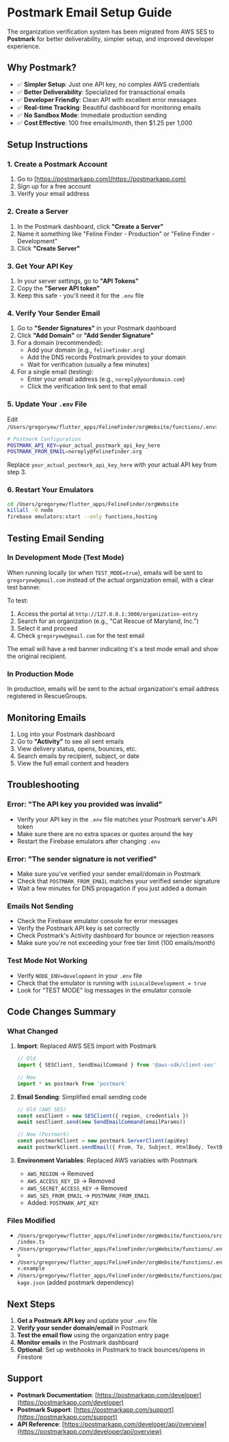 # Postmark Email Setup Guide

The organization verification system has been migrated from AWS SES to **Postmark** for better deliverability, simpler setup, and improved developer experience.

## Why Postmark?

- ✅ **Simpler Setup**: Just one API key, no complex AWS credentials
- ✅ **Better Deliverability**: Specialized for transactional emails
- ✅ **Developer Friendly**: Clean API with excellent error messages
- ✅ **Real-time Tracking**: Beautiful dashboard for monitoring emails
- ✅ **No Sandbox Mode**: Immediate production sending
- ✅ **Cost Effective**: 100 free emails/month, then $1.25 per 1,000

## Setup Instructions

### 1. Create a Postmark Account

1. Go to [https://postmarkapp.com](https://postmarkapp.com)
2. Sign up for a free account
3. Verify your email address

### 2. Create a Server

1. In the Postmark dashboard, click **"Create a Server"**
2. Name it something like "Feline Finder - Production" or "Feline Finder - Development"
3. Click **"Create Server"**

### 3. Get Your API Key

1. In your server settings, go to **"API Tokens"**
2. Copy the **"Server API token"**
3. Keep this safe - you'll need it for the `.env` file

### 4. Verify Your Sender Email

1. Go to **"Sender Signatures"** in your Postmark dashboard
2. Click **"Add Domain"** or **"Add Sender Signature"**
3. For a domain (recommended):
   - Add your domain (e.g., `felinefinder.org`)
   - Add the DNS records Postmark provides to your domain
   - Wait for verification (usually a few minutes)
4. For a single email (testing):
   - Enter your email address (e.g., `noreply@yourdomain.com`)
   - Click the verification link sent to that email

### 5. Update Your `.env` File

Edit `/Users/gregoryew/flutter_apps/FelineFinder/orgWebsite/functions/.env`:

```bash
# Postmark Configuration
POSTMARK_API_KEY=your_actual_postmark_api_key_here
POSTMARK_FROM_EMAIL=noreply@felinefinder.org
```

Replace `your_actual_postmark_api_key_here` with your actual API key from step 3.

### 6. Restart Your Emulators

```bash
cd /Users/gregoryew/flutter_apps/FelineFinder/orgWebsite
killall -9 node
firebase emulators:start --only functions,hosting
```

## Testing Email Sending

### In Development Mode (Test Mode)

When running locally (or when `TEST_MODE=true`), emails will be sent to `gregoryew@gmail.com` instead of the actual organization email, with a clear test banner.

To test:

1. Access the portal at `http://127.0.0.1:3000/organization-entry`
2. Search for an organization (e.g., "Cat Rescue of Maryland, Inc.")
3. Select it and proceed
4. Check `gregoryew@gmail.com` for the test email

The email will have a red banner indicating it's a test mode email and show the original recipient.

### In Production Mode

In production, emails will be sent to the actual organization's email address registered in RescueGroups.

## Monitoring Emails

1. Log into your Postmark dashboard
2. Go to **"Activity"** to see all sent emails
3. View delivery status, opens, bounces, etc.
4. Search emails by recipient, subject, or date
5. View the full email content and headers

## Troubleshooting

### Error: "The API key you provided was invalid"

- Verify your API key in the `.env` file matches your Postmark server's API token
- Make sure there are no extra spaces or quotes around the key
- Restart the Firebase emulators after changing `.env`

### Error: "The sender signature is not verified"

- Make sure you've verified your sender email/domain in Postmark
- Check that `POSTMARK_FROM_EMAIL` matches your verified sender signature
- Wait a few minutes for DNS propagation if you just added a domain

### Emails Not Sending

- Check the Firebase emulator console for error messages
- Verify the Postmark API key is set correctly
- Check Postmark's Activity dashboard for bounce or rejection reasons
- Make sure you're not exceeding your free tier limit (100 emails/month)

### Test Mode Not Working

- Verify `NODE_ENV=development` in your `.env` file
- Check that the emulator is running with `isLocalDevelopment = true`
- Look for "TEST MODE" log messages in the emulator console

## Code Changes Summary

### What Changed

1. **Import**: Replaced AWS SES import with Postmark
   ```typescript
   // Old
   import { SESClient, SendEmailCommand } from '@aws-sdk/client-ses'
   
   // New
   import * as postmark from 'postmark'
   ```

2. **Email Sending**: Simplified email sending code
   ```typescript
   // Old (AWS SES)
   const sesClient = new SESClient({ region, credentials })
   await sesClient.send(new SendEmailCommand(emailParams))
   
   // New (Postmark)
   const postmarkClient = new postmark.ServerClient(apiKey)
   await postmarkClient.sendEmail({ From, To, Subject, HtmlBody, TextBody })
   ```

3. **Environment Variables**: Replaced AWS variables with Postmark
   - `AWS_REGION` → Removed
   - `AWS_ACCESS_KEY_ID` → Removed
   - `AWS_SECRET_ACCESS_KEY` → Removed
   - `AWS_SES_FROM_EMAIL` → `POSTMARK_FROM_EMAIL`
   - Added: `POSTMARK_API_KEY`

### Files Modified

- `/Users/gregoryew/flutter_apps/FelineFinder/orgWebsite/functions/src/index.ts`
- `/Users/gregoryew/flutter_apps/FelineFinder/orgWebsite/functions/.env`
- `/Users/gregoryew/flutter_apps/FelineFinder/orgWebsite/functions/.env.example`
- `/Users/gregoryew/flutter_apps/FelineFinder/orgWebsite/functions/package.json` (added postmark dependency)

## Next Steps

1. **Get a Postmark API key** and update your `.env` file
2. **Verify your sender domain/email** in Postmark
3. **Test the email flow** using the organization entry page
4. **Monitor emails** in the Postmark dashboard
5. **Optional**: Set up webhooks in Postmark to track bounces/opens in Firestore

## Support

- **Postmark Documentation**: [https://postmarkapp.com/developer](https://postmarkapp.com/developer)
- **Postmark Support**: [https://postmarkapp.com/support](https://postmarkapp.com/support)
- **API Reference**: [https://postmarkapp.com/developer/api/overview](https://postmarkapp.com/developer/api/overview)

